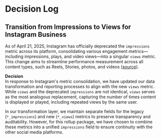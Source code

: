 # Decision Log

## Transition from Impressions to Views for Instagram Business
As of April 21, 2025, Instagram has officially deprecated the `impressions` metric across its platform, consolidating various engagement metrics—including impressions, plays, and video views—into a singular `views` metric. This change aims to streamline performance measurement across all content types, such as Reels, Stories, photos, and videos ([source](https://developers.facebook.com/docs/instagram-platform/reference/instagram-media/insights)).

**Decision**  
In response to Instagram's metric consolidation, we have updated our data transformation and reporting processes to align with the new `views` metric. While `views` and the deprecated `impressions` are not identical, `views` serves as the most analogous replacement, capturing the number of times content is displayed or played, including repeated views by the same user.

In our transformation layer, we maintain separate fields for the legacy (`*_impressions`) and new (`*_views`) metrics to preserve transparency and auditability. However, for this rollup package, we have chosen to combine these metrics into a unified `impressions` field to ensure continuity with the other social media platforms.